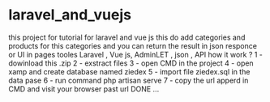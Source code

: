 # laravel_and_vuejs

this project for tutorial for laravel and vue js 
this do add categories and products for this categories 
and you can return the result in json responce or UI in pages 
tooles Laravel , Vue js, AdminLET , json , API 
how it work ?
1 - dowinload this .zip 
2 - exstract files 
3 - open CMD in the project 
4 - open xamp and create database named ziedex 
5 - import file ziedex.sql in the data pase 
6 - run command php artisan serve 
7 - copy the url apperd in CMD and visit your browser past url
DONE ...
